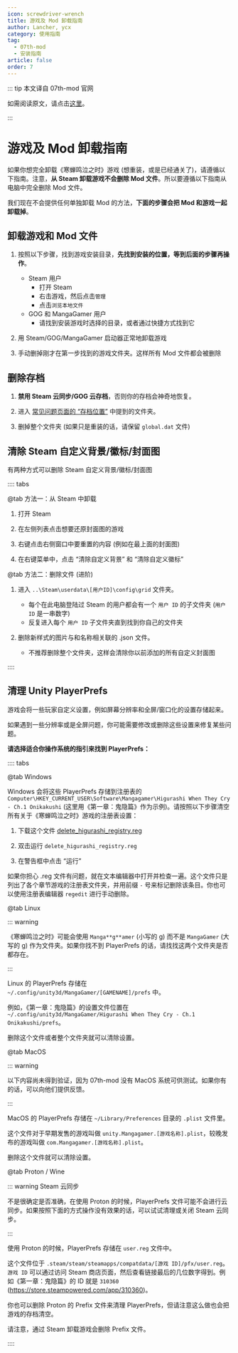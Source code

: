 ```yaml
---
icon: screwdriver-wrench
title: 游戏及 Mod 卸载指南
author: Lancher, ycx
category: 使用指南
tag:
  - 07th-mod
  - 安装指南
article: false
order: 7
---
```


::: tip 本文译自 07th-mod 官网

如需阅读原文，请点击[这里](https://07th-mod.com/wiki/Higurashi/Uninstall/)。

:::

# 游戏及 Mod 卸载指南

如果你想完全卸载《寒蝉鸣泣之时》游戏 (想重装，或是已经通关了)，请遵循以下指南。注意，**从 Steam 卸载游戏不会删除 Mod 文件**。所以要遵循以下指南从电脑中完全删除 Mod 文件。

我们现在不会提供任何单独卸载 Mod 的方法，**下面的步骤会把 Mod 和游戏一起卸载掉**。

## 卸载游戏和 Mod 文件

1. 按照以下步骤，找到游戏安装目录，**先找到安装的位置，等到后面的步骤再操作**。
    - Steam 用户
        - 打开 Steam
        - 右击游戏，然后点击`管理`
        - 点击`浏览本地文件`
    - GOG 和 MangaGamer 用户
        - 请找到安装游戏时选择的目录，或者通过快捷方式找到它

2. 用 Steam/GOG/MangaGamer 启动器正常地卸载游戏

3. 手动删掉刚才在第一步找到的游戏文件夹。这样所有 Mod 文件都会被删除

## 删除存档

1. **禁用 Steam 云同步/GOG 云存档**，否则你的存档会神奇地恢复。

2. 进入 [常见问题页面的 “存档位置”](faq.md/#存档文件位置) 中提到的文件夹。

3. 删掉整个文件夹 (如果只是重装的话，请保留 `global.dat` 文件)

## 清除 Steam 自定义背景/徽标/封面图

有两种方式可以删除 Steam 自定义背景/徽标/封面图

:::: tabs

@tab 方法一：从 Steam 中卸载

1. 打开 Steam

2. 在左侧列表点击想要还原封面图的游戏

3. 右键点击右侧窗口中要重置的内容 (例如在最上面的封面图)

4. 在右键菜单中，点击 “清除自定义背景” 和 “清除自定义徽标”

@tab 方法二：删除文件 (进阶)

1. 进入 `..\Steam\userdata\[用户ID]\config\grid` 文件夹。

    - 每个在此电脑登陆过 Steam 的用户都会有一个 `用户 ID` 的子文件夹 (`用户 ID` 是一串数字)
    - 反复进入每个 `用户 ID` 子文件夹直到找到你自己的文件夹

2. 删除新样式的图片与和名称相关联的 .json 文件。

    - 不推荐删除整个文件夹，这样会清除你以前添加的所有自定义封面图

::::

## 清理 Unity PlayerPrefs

游戏会将一些玩家自定义设置，例如屏幕分辨率和全屏/窗口化的设置存储起来。

如果遇到一些分辨率或是全屏问题，你可能需要修改或删除这些设置来修复某些问题。

**请选择适合你操作系统的指引来找到 PlayerPrefs：**

:::: tabs

@tab Windows

Windows 会将这些 PlayerPrefs 存储到注册表的 `Computer\HKEY_CURRENT_USER\Software\Mangagamer\Higurashi When They Cry - Ch.1 Onikakushi` (这里用《第一章：鬼隐篇》作为示例)。请按照以下步骤清空所有关于《寒蝉鸣泣之时》游戏的注册表设置：

1. 下载这个文件 [delete_higurashi_registry.reg](https://07th-mod.com/wiki/files/delete_higurashi_registry.reg)

2. 双击运行 `delete_higurashi_registry.reg`

3. 在警告框中点击 “运行”

如果你担心 .reg 文件有问题，就在文本编辑器中打开并检查一遍。这个文件只是列出了各个章节游戏的注册表文件夹，并用前缀 `-` 号来标记删除该条目。你也可以使用注册表编辑器 `regedit` 进行手动删除。

@tab Linux

::: warning

《寒蝉鸣泣之时》可能会使用 `Manga**g**amer` (小写的 g) 而不是 `MangaGamer` (大写的 g) 作为文件夹。如果你找不到 PlayerPrefs 的话，请找找这两个文件夹是否都存在。

:::

Linux 的 PlayerPrefs 存储在 `~/.config/unity3d/MangaGamer/[GAMENAME]/prefs` 中。

例如，《第一章：鬼隐篇》的设置文件位置在 `~/.config/unity3d/MangaGamer/Higurashi When They Cry - Ch.1 Onikakushi/prefs`。

删除这个文件或者整个文件夹就可以清除设置。

@tab MacOS

::: warning

以下内容尚未得到验证，因为 07th-mod 没有 MacOS 系统可供测试。如果你有的话，可以向他们提供反馈。

:::

MacOS 的 PlayerPrefs 存储在 `~/Library/Preferences` 目录的 `.plist` 文件里。

这个文件对于早期发售的游戏叫做 `unity.Mangagamer.[游戏名称].plist`，较晚发布的游戏叫做 `com.Mangagamer.[游戏名称].plist`。

删除这个文件就可以清除设置。

@tab Proton / Wine

::: warning Steam 云同步

不是很确定是否准确，在使用 Proton 的时候，PlayerPrefs 文件可能不会进行云同步。如果按照下面的方式操作没有效果的话，可以试试清理或关闭 Steam 云同步。

:::

使用 Proton 的时候，PlayerPrefs 存储在 `user.reg` 文件中。

这个文件位于 `.steam/steam/steamapps/compatdata/[游戏 ID]/pfx/user.reg`。`游戏 ID` 可以通过访问 Steam 商店页面，然后查看链接最后的几位数字得到。例如《第一章：鬼隐篇》的 ID 就是 `310360` (https://store.steampowered.com/app/310360)。

你也可以删除 Proton 的 Prefix 文件来清理 PlayerPrefs，但请注意这么做也会把游戏的存档清空。

请注意，通过 Steam 卸载游戏会删除 Prefix 文件。

::::